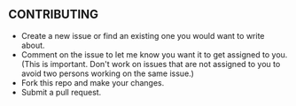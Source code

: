 ## CONTRIBUTING

- Create a new issue or find an existing one you would want to write about.
- Comment on the issue to let me know you want it to get assigned to you. (This is important. Don't work on issues that are not assigned to you to avoid two persons working on the same issue.)
- Fork this repo and make your changes.
- Submit a pull request.
